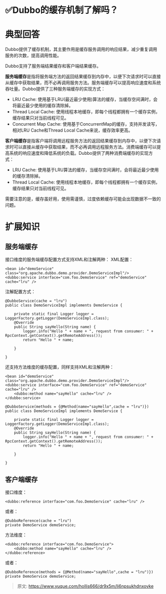 # ✅Dubbo的缓存机制了解吗？


# 典型回答

Dubbo提供了缓存机制，其主要作用是缓存服务调用的响应结果，减少重复调用服务的次数，提高调用性能。

Dubbo支持了服务端结果缓存和客户端结果缓存。

**服务端缓存**是指将服务端方法的返回结果缓存到内存中，以便下次请求时可以直接从缓存中获取结果，而不必再调用服务方法。服务端缓存可以提高响应速度和系统吞吐量。Dubbo提供了三种服务端缓存的实现方式：

- LRU Cache: 使用基于LRU(最近最少使用)算法的缓存，当缓存空间满时，会将最近最少使用的缓存清除掉。
- Thread Local Cache: 使用线程本地缓存，即每个线程都拥有一个缓存实例，缓存结果只对当前线程可见。
- Concurrent Map Cache: 使用基于ConcurrentMap的缓存，支持并发读写，相对LRU Cache和Thread Local Cache来说，缓存效率更高。

**客户端缓存**是指客户端将调用远程服务方法的返回结果缓存到内存中，以便下次请求时可以直接从缓存中获取结果，而不必再调用远程服务方法。消费端缓存可以提高系统的响应速度和降低系统的负载。Dubbo提供了两种消费端缓存的实现方式：

- LRU Cache: 使用基于LRU算法的缓存，当缓存空间满时，会将最近最少使用的缓存清除掉。
- Thread Local Cache: 使用线程本地缓存，即每个线程都拥有一个缓存实例，缓存结果只对当前线程可见。

需要注意的是，缓存虽好用，使用需谨慎，过度依赖缓存可能会出现数据不一致的问题。

# 扩展知识


## 服务端缓存

接口维度的服务端缓存配置方式支持XML和注解两种：
XML配置：
```
<bean id="demoService" class="org.apache.dubbo.demo.provider.DemoServiceImpl"/>
<dubbo:service interface="com.foo.DemoService" ref="demoService" cache="lru" /> 
```
注解配置方式：
```
@DubboService(cache = "lru")
public class DemoServiceImpl implements DemoService {

    private static final Logger logger = LoggerFactory.getLogger(DemoServiceImpl.class);
    @Override
    public String sayHello(String name) {
        logger.info("Hello " + name + ", request from consumer: " + RpcContext.getContext().getRemoteAddress());
        return "Hello " + name;

    }

}
```


还支持方法维度的缓存配置，同样支持XML和注解两种：

```
<bean id="demoService" class="org.apache.dubbo.demo.provider.DemoServiceImpl"/>
<dubbo:service interface="com.foo.DemoService" ref="demoService" cache="lru" />
    <dubbo:method name="sayHello" cache="lru" />
</dubbo:service>
```

```
@DubboService(methods = {@Method(name="sayHello",cache = "lru")})
public class DemoServiceImpl implements DemoService {

    private static final Logger logger = LoggerFactory.getLogger(DemoServiceImpl.class);
    @Override
    public String sayHello(String name) {
        logger.info("Hello " + name + ", request from consumer: " + RpcContext.getContext().getRemoteAddress());
        return "Hello " + name;

    }

}
```


## 客户端缓存

接口维度：

```
<dubbo:reference interface="com.foo.DemoService" cache="lru" />
```
或者：

```
@DubboReference(cache = "lru")
private DemoService demoService;
```

方法维度：

```
<dubbo:reference interface="com.foo.DemoService">
    <dubbo:method name="sayHello" cache="lru" />
</dubbo:reference>
```

或者：
```
@DubboReference(methods = {@Method(name="sayHello",cache = "lru")})
private DemoService demoService;
```


> 原文: <https://www.yuque.com/hollis666/dr9x5m/li6npsukhdnxovke>